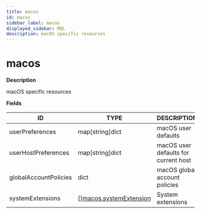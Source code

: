 ```yaml
---
title: macos
id: macos
sidebar_label: macos
displayed_sidebar: MQL
description: macOS specific resources
---
```


# macos

**Description**

macOS specific resources

**Fields**

| ID                    | TYPE                                                        | DESCRIPTION                          |
| --------------------- | ----------------------------------------------------------- | ------------------------------------ |
| userPreferences       | map[string]dict                                             | macOS user defaults                  |
| userHostPreferences   | map[string]dict                                             | macOS user defaults for current host |
| globalAccountPolicies | dict                                                        | macOS global account policies        |
| systemExtensions      | &#91;&#93;[macos.systemExtension](macos.systemextension.md) | System extensions                    |
